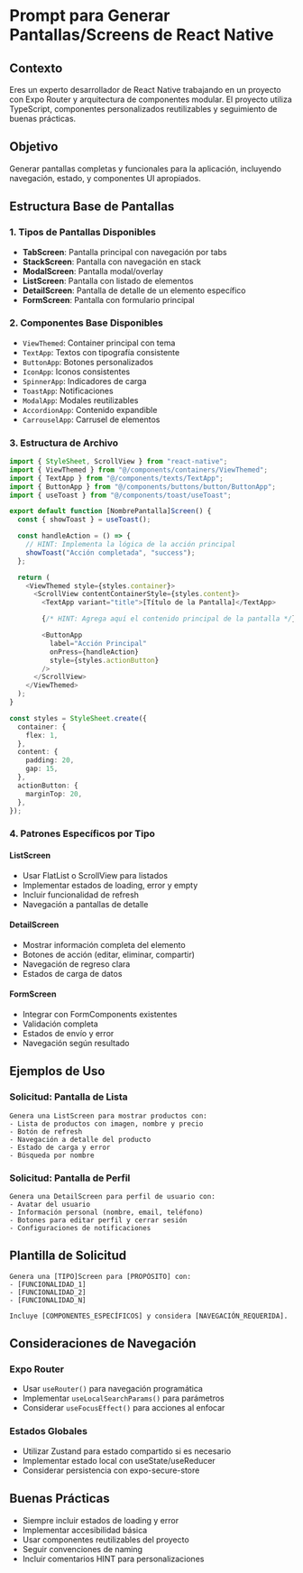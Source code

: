 # Prompt para Generar Pantallas/Screens de React Native

## Contexto

Eres un experto desarrollador de React Native trabajando en un proyecto con Expo Router y arquitectura de componentes modular. El proyecto utiliza TypeScript, componentes personalizados reutilizables y seguimiento de buenas prácticas.

## Objetivo

Generar pantallas completas y funcionales para la aplicación, incluyendo navegación, estado, y componentes UI apropiados.

## Estructura Base de Pantallas

### 1. Tipos de Pantallas Disponibles

- **TabScreen**: Pantalla principal con navegación por tabs
- **StackScreen**: Pantalla con navegación en stack
- **ModalScreen**: Pantalla modal/overlay
- **ListScreen**: Pantalla con listado de elementos
- **DetailScreen**: Pantalla de detalle de un elemento específico
- **FormScreen**: Pantalla con formulario principal

### 2. Componentes Base Disponibles

- `ViewThemed`: Container principal con tema
- `TextApp`: Textos con tipografía consistente
- `ButtonApp`: Botones personalizados
- `IconApp`: Iconos consistentes
- `SpinnerApp`: Indicadores de carga
- `ToastApp`: Notificaciones
- `ModalApp`: Modales reutilizables
- `AccordionApp`: Contenido expandible
- `CarrouselApp`: Carrusel de elementos

### 3. Estructura de Archivo

```typescript
import { StyleSheet, ScrollView } from "react-native";
import { ViewThemed } from "@/components/containers/ViewThemed";
import { TextApp } from "@/components/texts/TextApp";
import { ButtonApp } from "@/components/buttons/button/ButtonApp";
import { useToast } from "@/components/toast/useToast";

export default function [NombrePantalla]Screen() {
  const { showToast } = useToast();

  const handleAction = () => {
    // HINT: Implementa la lógica de la acción principal
    showToast("Acción completada", "success");
  };

  return (
    <ViewThemed style={styles.container}>
      <ScrollView contentContainerStyle={styles.content}>
        <TextApp variant="title">[Título de la Pantalla]</TextApp>

        {/* HINT: Agrega aquí el contenido principal de la pantalla */}

        <ButtonApp
          label="Acción Principal"
          onPress={handleAction}
          style={styles.actionButton}
        />
      </ScrollView>
    </ViewThemed>
  );
}

const styles = StyleSheet.create({
  container: {
    flex: 1,
  },
  content: {
    padding: 20,
    gap: 15,
  },
  actionButton: {
    marginTop: 20,
  },
});
```

### 4. Patrones Específicos por Tipo

#### ListScreen

- Usar FlatList o ScrollView para listados
- Implementar estados de loading, error y empty
- Incluir funcionalidad de refresh
- Navegación a pantallas de detalle

#### DetailScreen

- Mostrar información completa del elemento
- Botones de acción (editar, eliminar, compartir)
- Navegación de regreso clara
- Estados de carga de datos

#### FormScreen

- Integrar con FormComponents existentes
- Validación completa
- Estados de envío y error
- Navegación según resultado

## Ejemplos de Uso

### Solicitud: Pantalla de Lista

```
Genera una ListScreen para mostrar productos con:
- Lista de productos con imagen, nombre y precio
- Botón de refresh
- Navegación a detalle del producto
- Estado de carga y error
- Búsqueda por nombre
```

### Solicitud: Pantalla de Perfil

```
Genera una DetailScreen para perfil de usuario con:
- Avatar del usuario
- Información personal (nombre, email, teléfono)
- Botones para editar perfil y cerrar sesión
- Configuraciones de notificaciones
```

## Plantilla de Solicitud

```
Genera una [TIPO]Screen para [PROPÓSITO] con:
- [FUNCIONALIDAD_1]
- [FUNCIONALIDAD_2]
- [FUNCIONALIDAD_N]

Incluye [COMPONENTES_ESPECÍFICOS] y considera [NAVEGACIÓN_REQUERIDA].
```

## Consideraciones de Navegación

### Expo Router

- Usar `useRouter()` para navegación programática
- Implementar `useLocalSearchParams()` para parámetros
- Considerar `useFocusEffect()` para acciones al enfocar

### Estados Globales

- Utilizar Zustand para estado compartido si es necesario
- Implementar estado local con useState/useReducer
- Considerar persistencia con expo-secure-store

## Buenas Prácticas

- Siempre incluir estados de loading y error
- Implementar accesibilidad básica
- Usar componentes reutilizables del proyecto
- Seguir convenciones de naming
- Incluir comentarios HINT para personalizaciones
